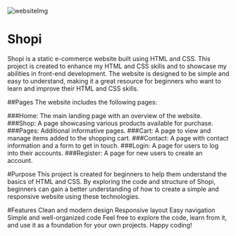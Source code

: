 ![websiteImg](https://github.com/user-attachments/assets/a3b146bf-6232-4e74-bb95-b1f656a511c1)


# Shopi
Shopi is a static e-commerce website built using HTML and CSS. This project is created to enhance my HTML and CSS skills and to showcase my abilities in front-end development. The website is designed to be simple and easy to understand, making it a great resource for beginners who want to learn and improve their HTML and CSS skills.

##Pages
The website includes the following pages:

###Home: The main landing page with an overview of the website.
###Shop: A page showcasing various products available for purchase.
###Pages: Additional informative pages.
###Cart: A page to view and manage items added to the shopping cart.
###Contact: A page with contact information and a form to get in touch.
###Login: A page for users to log into their accounts.
###Register: A page for new users to create an account.

#Purpose
This project is created for beginners to help them understand the basics of HTML and CSS. By exploring the code and structure of Shopi, beginners can gain a better understanding of how to create a simple and responsive website using these technologies.

#Features
Clean and modern design
Responsive layout
Easy navigation
Simple and well-organized code
Feel free to explore the code, learn from it, and use it as a foundation for your own projects. Happy coding!
